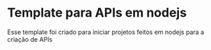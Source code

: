 # Template para APIs em nodejs

Esse template foi criado para iniciar projetos feitos em nodejs para a criação de APIs
